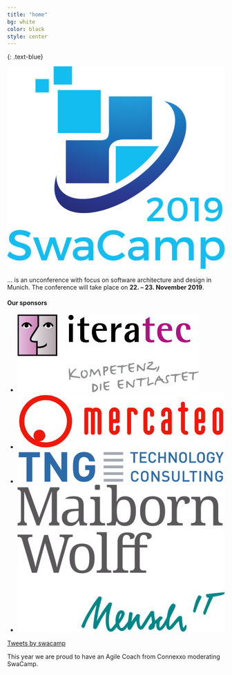 ```yaml
---
title: "home"
bg: white
color: black
style: center
---
```


{: .text-blue}

<img class="logo" src='img/logo/swacamp2019.svg'/>


… is an unconference with focus on software architecture and design in Munich. The conference will take place on **22. – 23. November 2019**.

#### Our sponsors
<ul class="sponsors">
<li><img src="img/iteratec.png"/></li>
<li><img src="img/mercateo.png" class="logoMercateo"/></li>
<li><img src="img/tng.png" class="logoTNG"/></li>
<li><img src="img/maibornwolf.png"/></li>
</ul>

<a class="twitter-timeline" data-width="600" data-height="400" href="https://twitter.com/swacamp">Tweets by swacamp</a> <script async src="https://platform.twitter.com/widgets.js" charset="utf-8"></script>

This year we are proud to have an Agile Coach from Connexxo moderating SwaCamp.
                                  
